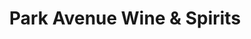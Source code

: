 ---
title: "Park Avenue Wine & Spirits"
url: /denver/park-avenue-wine-und-spirits/
shop: Spirituosen
---